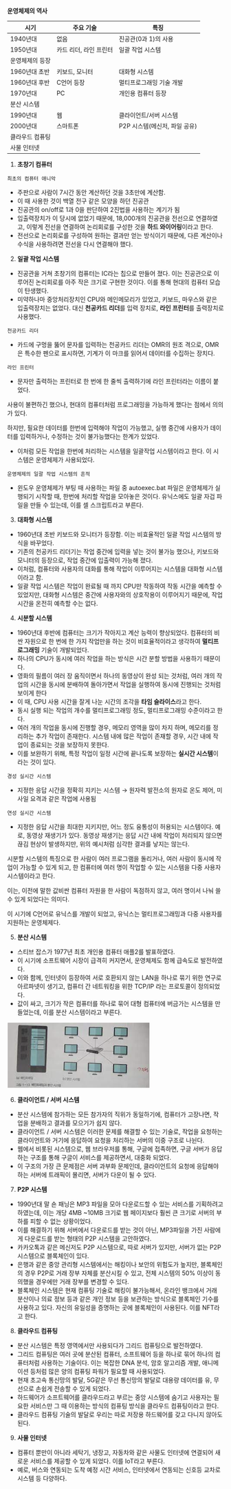 **운영체제의 역사**

| 시기        | 주요 기술         | 특징                  |
| --------- | ------------- | ------------------- |
| 1940년대    | 없음            | 진공관(0과 1)의 사용       |
| 1950년대    | 카드 리더, 라인 프린터 | 일괄 작업 시스템           |
| 운영체제의 등장  |               |                     |
| 1960년대 초반 | 키보드, 모니터      | 대화형 시스템             |
| 1960년대 후반 | C언어 등장        | 멀티프로그래밍 기술 개발       |
| 1970년대    | PC            | 개인용 컴퓨터 등장          |
| 분산 시스템    |               |                     |
| 1990년대    | 웹             | 클라이언트/서버 시스템        |
| 2000년대    | 스마트폰          | P2P 시스템(메신저, 파일 공유) |
| 클라우드 컴퓨팅  |               |                     |
| 사물 인터넷    |               |                     |

1. **초창기 컴퓨터**

`최초의 컴퓨터 애니악`

- 주판으로 사람이 7시간 동안 계산하던 것을 3초만에 계산함.
- 이 때 사용한 것이 백열 전구 같은 모양을 하던 진공관
- 진공관의 on/off로 1과 0을 판단하여 2진법을 사용하는 계기가 됨
- 입출력장치가 이 당시에 없었기 때문에, 18,000개의 진공관을 전선으로 연결하였고, 이렇게 전선을 연결하여 논리회로를 구성한 것을 **하드 와이어링**이라고 한다.
- 전선으로 논리회로를 구성하여 원하는 결과만 얻는 방식이기 때문에, 다른 계산이나 수식을 사용하려면 전선을 다시 연결해야 했다.
2. **일괄 작업 시스템**
- 진공관을 거쳐 초창기의 컴퓨터는 IC라는 칩으로 만들어 졌다. 이는 진공관으로 이루어진 논리회로를 아주 작은 크기로 구현한 것이다. 이를 통해 현대의 컴퓨터 모습이 탄생했다.
- 미약하나마 중앙처리장치인 CPU와 메인메모리가 있었고, 키보드, 마우스와 같은 입출력장치는 없었다. 대신 **천공카드 리더**를 입력 장치로, **라인 프린터**를 출력장치로 사용했다.

`천공카드 리더`

- 카드에 구멍을 뚫어 문자를 입력하는 천공카드 리더는 OMR의 원조 격으로, OMR은 특수한 펜으로 표시하면, 기계가 이 마크를 읽어서 데이터를 수집하는 장치다.

`라인 프린터`

- 문자만 출력하는 프린터로 한 번에 한 줄씩 출력하기에 라인 프린터라는 이름이 붙었다.

사용이 불편하긴 했으나, 현대의 컴퓨터처럼 프로그래밍을 가능하게 했다는 점에서 의의가 있다.

하지만, 필요한 데이터를 한번에 입력해야 작업이 가능했고, 실행 중간에 사용자가 데이터를 입력하거나, 수정하는 것이 불가능했다는 한계가 있었다.

- 이처럼 모든 작업을 한번에 처리하는 시스템을 일괄작업 시스템이라고 한다. 이 시스템은 운영체제가 사용되었다.

`운영체제의 일괄 작업 시스템의 흔적`

- 윈도우 운영체제가 부팅 때 사용하는 파일 중 autoexec.bat 파일은 운영체제가 실행되기 시작할 때, 한번에 처리할 작업을 모아놓은 것이다. 유닉스에도 일괄 자겁 파일을 만들 수 있는데, 이를 셀 스크립트라고 부른다.
3. **대화형 시스템**
- 1960년대 초반 키보드와 모니터가 등장함. 이는 비효율적인 일괄 작업 시스템의 방식을 바꾸었다.
- 기존의 천공카드 리더기는 작업 중간에 입력을 넣는 것이 불가능 했으나, 키보드와 모니터의 등장으로, 작업 중간에 입출력이 가능해 졌다.
- 이처럼, 컴퓨터와 사용자의 대화를 통해 작업이 이루어지는 시스템을 대화형 시스템이라고 함.
- 일괄 작업 시스템은 작업이 완료될 때 까지 CPU만 작동하여 작동 시간을 예측할 수 있었지만, 대화형 시스템은 중간에 사용자와의 상호작용이 이루어지기 때문에, 작업 시간을 온전히 예측할 수는 없다.
4. **시분할 시스템**
- 1960년대 후반에 컴퓨터는 크기가 작아지고 계산 능력이 향상되었다. 컴퓨터의 비싼 자원으로 한 번에 한 가지 작업만을 하는 것이 비효율적이라고 생각하여 **멀티프로그래밍** 기술이 개발되었다.
- 하나의 CPU가 동시에 여러 작업을 하는 방식은 시간 분할 방법을 사용하기 때문이다.
- 영화의 필름이 여러 장 움직이면서 하나의 동영상이 완성 되는 것처럼, 여러 개의 작업의 시간을 동시에 분배하여 돌아가면서 작업을 실행하여 동시에 진행되는 것처럼 보이게 한다
- 이 때, CPU 사용 시간을 잘게 나눈 시간의 조각을 **타임 슬라이스**라고 한다.
- 동시 실행 되는 작업의 개수를 멀티프로그래밍 정도, 멀티프로그래밍 수준이라고 한다.
- 여러 개의 작업을 동시에 진행할 경우, 메모리 영역을 많이 차지 하며, 메모리를 정리하는 추가 작업이 존재한다. 시스템 내에 많은 작업이 존재할 경우, 시간 내에 작업이 종료되는 것을 보장하지 못한다.
- 이를 보완하기 위해, 특정 작업이 일정 시간에 끝나도록 보장하는 **실시간 시스템**이라는 것이 있다.

`경성 실시간 시스템`

- 지정한 응답 시간을 정확히 지키는 시스템 → 원자력 발전소의 원자로 온도 제어, 미사일 요격과 같은 작업에 사용됨

`연성 실시간 시스템`

- 지정한 응답 시간을 최대한 지키지만, 어느 정도 융통성이 허용되는 시스템이다. 예로, 동영상 재생기가 있다. 동영상 재생기는 응답 시간 내에 작업이 처리되지 않으면 끊김 현상이 발생하지만, 위의 예시처럼 심각한 결과를 낳지는 않는다.

시분할 시스템의 특징으로 한 사람이 여러 프로그램을 돌리거나, 여러 사람이 동시에 작업이 가능할 수 있게 되고, 한 컴퓨터에 여러 명이 작업할 수 있는 시스템을 다중 사용자 시스템이라고 한다.

이는, 이전에 말한 값비싼 컴퓨터 자원을 한 사람이 독점하지 않고, 여러 명이서 나눠 쓸 수 있게 되었다는 의미다.

이 시기에 C언어로 유닉스를 개발이 되었고, 유닉스는 멀티프로그래밍과 다중 사용자를 지원하는 운영체제다.

5. **분산 시스템**
- 스티브 잡스가 1977년 최초 개인용 컴퓨터 애플2를 발표하였다.
- 이 시기에 소프트웨어 시장이 급격히 커지면서, 운영체제도 함께 급속도로 발전하였다.
- 이와 함께, 인터넷이 등장하여 서로 호환되지 않는 LAN을 하나로 묶기 위한 연구로 아르파넷이 생기고, 컴퓨터 간 네트워킹을 위한 TCP/IP 라는 프로토콜이 정의되었다.
- 값이 싸고, 크기가 작은 컴퓨터를 하나로 묶어 대형 컴퓨터에 버금가는 시스템을 만들었는데, 이를 분산 시스템이라고 부른다.

![](../1장%20운영체제의%20개요/assets/1-2-1%20분산%20시스템.png)

6. **클라이언트 / 서버 시스템**
- 분산 시스템에 참가하는 모든 참가자의 직위가 동일하기에, 컴퓨터가 고장나면, 작업을 분배하고 결과를 모으기가 쉽지 않다.
- 클라이언트 / 서버 시스템은 이러한 문제를 해결할 수 있는 기술로, 작업을 요청하는 클라이언트와 거기에 응답하여 요청을 처리하는 서버의 이중 구조로 나뉜다.
- 웹에서 비롯된 시스템으로, 웹 브라우저를 통해, 구글에 접족하면, 구글 서버가 응답하는 구조를 통해 구글이 서비스를 제공하면서, 대중화 되었다.
- 이 구조의 가장 큰 문제점은 서버 과부화 문제인데, 클라이언트의 요청에 응답해야 하는 서버에 트래픽이 몰리면, 서버가 다운이 될 수 있다.
7. **P2P 시스템**
- 1990년대 말 숀 패닝은 MP3 파일을 모아 다운로드할 수 있는 서비스를 기획하려고 하였는데, 이는 개당 4MB ~10MB 크기로 웹 페이지보다 훨씬 큰 크기로 서버의 부하를 피할 수 없는 상황이었다.
- 이를 해결하기 위해 서버에서 다운로드를 받는 것이 아닌, MP3파일을 가진 사람에게 다운로드를 받는 형태의 P2P 시스템을 고안하였다.
- 카카오톡과 같은 메신저도 P2P 시스템으로, 따로 서버가 있지만, 서버가 없는 P2P 시스템으로 블록체인이 있다.
- 은행과 같은 중앙 관리형 시스템에서는 해킹이나 보안의 위험도가 높지만, 블록체인의 경우 P2P로 거래 장부 자체를 분산시킬 수 있고, 전체 시스템의 50% 이상이 동의했을 경우에만 거래 장부를 변경할 수 있다.
- 블록체인 시스템은 현재 컴퓨팅 기술로 해킹이 불가능해서, 온라인 뱅크에서 거래 분산이나 의료 정보 등과 같은 개인 정보 등을 보관하는 방식으로 블록체인 기수를 사용하고 있다. 자신의 유일성을 증명하는 곳에 블록체인이 사용된다. 이를 NFT라고 한다.
8. **클라우드 컴퓨팅**
- 분산 시스템은 특정 영역에서만 사용되다가 그리드 컴퓨팅으로 발전하였다.
- 그리드 컴퓨팅은 여러 곳에 분산된 컴퓨터, 소프트웨어 등을 하나로 묶어 하나의 컴퓨터처럼 사용하는 기술이다. 이는 복잡한 DNA 분석, 암호 알고리즘 개발, 애니메이션 등처럼 많은 양의 컴퓨팅 파워가 필요할 때 사용되었다.
- 현재 초고속 통신망의 발달, 5G같은 무선 통신망의 발달로 대용량 데이터를 유, 무선으로 손쉽게 전송할 수 있게 되었다.
- 하드웨어가 소프트웨어를 클라우드라고 부르는 중앙 시스템에 숨기고 사용자는 필요한 서비스만 그 때 이용하는 방식의 컴퓨팅 방식을 클라우드 컴퓨팅이라고 한다.
- 클라우드 컴퓨팅 기술의 발달로 우리는 따로 저장용 하드웨어를 갖고 다니지 않아도 된다.
9. **사물 인터넷**
- 컴퓨터 뿐만이 아니라 세탁기, 냉장고, 자동차와 같은 사물도 인터넷에 연결되어 새로운 서비스를 제공할 수 있게 되었다. 이를 IoT라고 부른다.
- 예로, 버스와 연동되는 도착 예정 시간 서비스, 인터넷에서 연동되는 신호등 교차로 시스템 등 다양하다.
